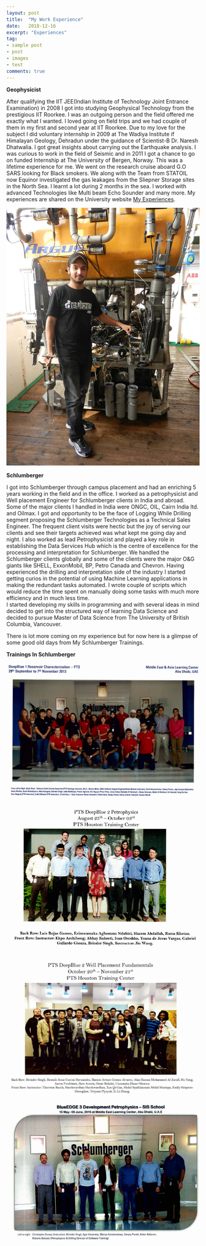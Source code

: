 ```yaml
---
layout: post
title:  "My Work Experience"
date:   2018-12-16
excerpt: "Experiences"
tag:
- sample post
- post
- images
- test
comments: true
---
```


**Geophysicist**

After qualifying the IIT JEE(Indian Institute of Technology Joint Entrance Examination) in 2008 I got into studying Geophysical Technology from the prestigious IIT Roorkee. I was an outgoing person and the field offered me exactly what I wanted. I loved going on field trips and we had couple of them in my first and second year at IIT Roorkee. Due to my love for the subject I did voluntary internship in 2009 at The Wadiya Institute if Himalayan Geology, Dehradun under the guidance of Scientist-B Dr. Naresh Dhatwalia. I got great insights about carrying out the Earthquake analysis. I was curious to work in the field of Seismic and in 2011 I got a chance to go on funded Internship at The University of Bergen, Norway. This was a lifetime experience for me. We went on the research cruise aboard G.O SARS looking for Black smokers. We along with the Team from STATOIL now Equinor investigated the gas leakages from the Sliepner Storage sites in the North Sea. I learnt a lot during 2 months in the sea. I worked with advanced Technologies like Multi beam Echo Sounder and many more.
My experiences are shared on the University website [My Experiences](https://www.uib.no/en/geobio/54047/discovering-new-world-beneath-one%E2%80%99s-feet).

![Remotely_Operated_Vehicle](../imgs/ROV_Birinder.jpg)


**Schlumberger**

I got into Schlumberger through campus placement and had an enriching 5 years working in the field and in the office.
I worked as a petrophysicist and Well placement Engineer for Schlumberger clients in India and abroad. Some of the major clients I handled in India were
ONGC, OIL, Cairn India ltd. and Oilmax. I got and opportunity to be the face of Logging While Drilling segment proposing the Schlumberger Technologies as a Technical Sales Engineer. The frequent client visits were hectic but the joy of serving our clients and see their targets achieved was what kept me going day and night.
I also worked as lead Petrophysicist and played a key role in establishing the Data Services Hub which is the centre of excellence for the processing and interpretation for Schlumberger. We handled the Schlumberger clients globally and some of the clients were the major O&G giants like SHELL, ExxonMobil, BP, Petro Canada and Chevron.
Having experienced the drilling and interpretation side of the industry I started getting curios in the potential of using Machine Learning applications in making the redundant tasks automated. I wrote couple of scripts which would reduce the time spent on manually doing some tasks with much more efficiency and in much less time.  
I started developing my skills in programming and with several ideas in mind decided to get into the structured way of learning Data Science and decided to pursue Master of Data Science from The University of British Columbia, Vancouver.

There is lot more coming on my experience but for now here is a glimpse of some good old days from My Schlumberger Trainings.

**Trainings In Schlumberger**

![DB1](../imgs/DB1.PNG)

![DB2](../imgs/DB2.PNG)

![DB3](../imgs/DB3.PNG)

![DB4](../imgs/DB4.PNG)
